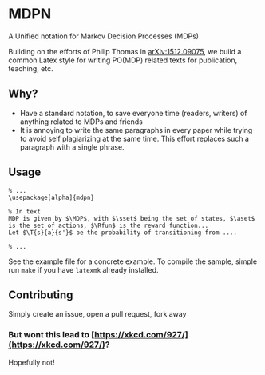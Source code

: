 # MDPN 
A Unified notation for Markov Decision Processes (MDPs)

Building on the efforts of Philip Thomas in [arXiv:1512.09075](http://arxiv.org/abs/1512.09075), we build a common Latex style for writing PO(MDP) related texts for publication, teaching, etc. 

## Why?
* Have a standard notation, to save everyone time (readers, writers) of anything related to MDPs and friends
* It is annoying to write the same paragraphs in every paper while trying to avoid self plagiarizing at the same time. This effort replaces such a paragraph with a single phrase.

## Usage
```TeX
% ...
\usepackage[alpha]{mdpn}

% In text
MDP is given by $\MDP$, with $\sset$ being the set of states, $\aset$ is the set of actions, $\Rfun$ is the reward function...
Let $\T{s}{a}{s'}$ be the probability of transitioning from ....

% ...

```

See the example file for a concrete example. To compile the sample, simple run `make` if you have `latexmk` already installed.

## Contributing
Simply create an issue, open a pull request, fork away


### But wont this lead to [https://xkcd.com/927/](https://xkcd.com/927/)?
Hopefully not!
